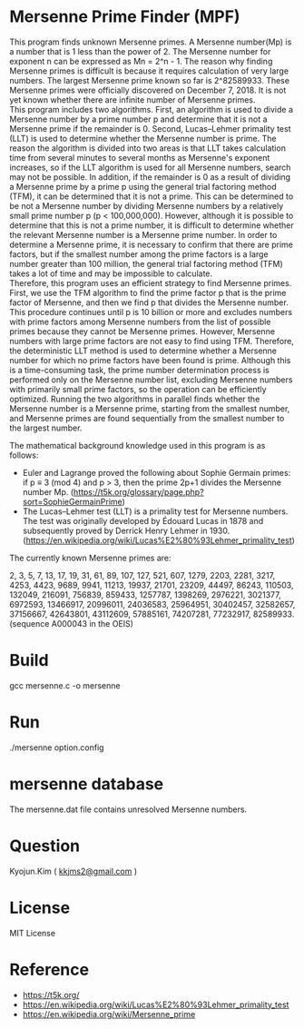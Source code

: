 # Mersenne Prime Finder (MPF)

This program finds unknown Mersenne primes. A Mersenne number(Mp) is a number that is 1 less than the power of 2. The Mersenne number for exponent n can be expressed as Mn = 2^n - 1. The reason why finding Mersenne primes is difficult is because it requires calculation of very large numbers. The largest Mersenne prime known so far is 2^82589933. These Mersenne primes were officially discovered on December 7, 2018. It is not yet known whether there are infinite number of Mersenne primes.<br>
This program includes two algorithms. First, an algorithm is used to divide a Mersenne number by a prime number p and determine that it is not a Mersenne prime if the remainder is 0. Second, Lucas–Lehmer primality test (LLT) is used to determine whether the Mersenne number is prime. The reason the algorithm is divided into two areas is that LLT takes calculation time from several minutes to several months as Mersenne's exponent increases, so if the LLT algorithm is used for all Mersenne numbers, search may not be possible. In addition, if the remainder is 0 as a result of dividing a Mersenne prime by a prime p using the general trial factoring method (TFM), it can be determined that it is not a prime. This can be determined to be not a Mersenne number by dividing Mersenne numbers by a relatively small prime number p (p < 100,000,000). However, although it is possible to determine that this is not a prime number, it is difficult to determine whether the relevant Mersenne number is a Mersenne prime number. In order to determine a Mersenne prime, it is necessary to confirm that there are prime factors, but if the smallest number among the prime factors is a large number greater than 100 million, the general trial factoring method (TFM) takes a lot of time and may be impossible to calculate.<br>
Therefore, this program uses an efficient strategy to find Mersenne primes. First, we use the TFM algorithm to find the prime factor p that is the prime factor of Mersenne, and then we find p that divides the Mersenne number. This procedure continues until p is 10 billion or more and excludes numbers with prime factors among Mersenne numbers from the list of possible primes because they cannot be Mersenne primes. However, Mersenne numbers with large prime factors are not easy to find using TFM. Therefore, the deterministic LLT method is used to determine whether a Mersenne number for which no prime factors have been found is prime. Although this is a time-consuming task, the prime number determination process is performed only on the Mersenne number list, excluding Mersenne numbers with primarily small prime factors, so the operation can be efficiently optimized. Running the two algorithms in parallel finds whether the Mersenne number is a Mersenne prime, starting from the smallest number, and Mersenne primes are found sequentially from the smallest number to the largest number.<br>

The mathematical background knowledge used in this program is as follows:

- Euler and Lagrange proved the following about Sophie Germain primes: if p ≡ 3 (mod 4) and p > 3, then the prime 2p+1 divides the Mersenne number Mp. (https://t5k.org/glossary/page.php?sort=SophieGermainPrime)
- The Lucas–Lehmer test (LLT) is a primality test for Mersenne numbers. The test was originally developed by Édouard Lucas in 1878 and subsequently proved by Derrick Henry Lehmer in 1930. (https://en.wikipedia.org/wiki/Lucas%E2%80%93Lehmer_primality_test)

The currently known Mersenne primes are:

2, 3, 5, 7, 13, 17, 19, 31, 61, 89, 107, 127, 521, 607, 1279, 2203, 2281, 3217, 4253, 4423, 9689, 9941, 11213, 19937, 21701, 23209, 44497, 86243, 110503, 132049, 216091, 756839, 859433, 1257787, 1398269, 2976221, 3021377, 6972593, 13466917, 20996011, 24036583, 25964951, 30402457, 32582657, 37156667, 42643801, 43112609, 57885161, 74207281, 77232917, 82589933. (sequence A000043 in the OEIS)

# Build
 gcc mersenne.c -o mersenne

# Run
  ./mersenne option.config
  
# mersenne database
  The mersenne.dat file contains unresolved Mersenne numbers.

# Question
 Kyojun.Kim ( kkjms2@gmail.com )

# License
  MIT License

# Reference
- https://t5k.org/
- https://en.wikipedia.org/wiki/Lucas%E2%80%93Lehmer_primality_test
- https://en.wikipedia.org/wiki/Mersenne_prime
